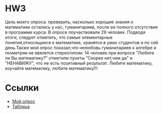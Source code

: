 # HW3
Цель моего опроса: проверить, насколько хорошие знания о математике остались у нас, гуманитариев, после ее полного отсутствия в программе курса. В опросе поучаствовали 29 человек. Подводя итоги, следует отметить, что самые элементарные понятия,относящиеся к математике, хранятся в умах студентов и по сей день.Также мой опрос показал,что нелюбовь гуманитариев к алгебре и геометрии не явялется стереотипом: 14 человек при вопросе "Любите ли Вы математику?" отметили пункты "Скорее нет,чем да" и "НЕНАВИЖУ", что не есть позитивный результат. Любите математику, изучайте математику, любите математику!!!

Ссылки
====================
- [Мой опрос](https://docs.google.com/forms/d/1Yz5Xqf3_IrvJcGThQlia9d9No4foHNBQcNROJAN5Nhw/edit)
- [Таблица](https://docs.google.com/spreadsheets/d/14bSf1P1d41icI0LGI5eaXlvGDzcYlPZXiWz19OhPffM/edit#gid=322727507)
